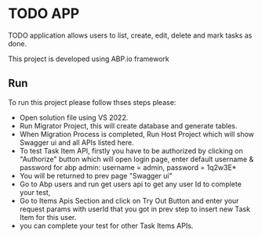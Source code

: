 
# TODO APP

TODO application allows users to list, create, edit, delete and mark tasks as done.

This project is developed using ABP.io framework

## Run
To run this project please follow thses steps please:

 - Open solution file using VS 2022.
 - Run Migrator Project, this will create database and generate tables.
 - When Migration Process is completed, Run Host Project which will show Swagger ui and all APIs listed here.
 - To test Task Item API, firstly you have to be authorized by clicking on "Authorize" button which will open login page, enter default username & password for abp admin:
 username = admin,
 password = 1q2w3E*
 - You will be returned to prev page "Swagger ui"
 - Go to Abp users and run get users api to get any user Id to complete your test,
 - Go to Items Apis Section and click on Try Out Button and enter your request params with userId that you got in prev step to insert new Task Item for this user.
 - you can complete your test for other Task Items APIs.

